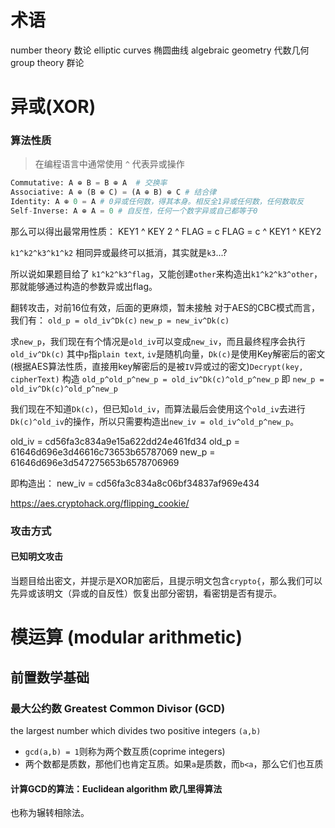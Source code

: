 
# 术语

number theory 数论
elliptic curves 椭圆曲线
algebraic geometry 代数几何
group theory 群论

# 异或(XOR)

### 算法性质

> 在编程语言中通常使用 `^` 代表异或操作

```python
Commutative: A ⊕ B = B ⊕ A  # 交换率
Associative: A ⊕ (B ⊕ C) = (A ⊕ B) ⊕ C # 结合律  
Identity: A ⊕ 0 = A # 0异或任何数，得其本身。相反全1异或任何数，任何数取反
Self-Inverse: A ⊕ A = 0 # 自反性，任何一个数字异或自己都等于0
```

那么可以得出最常用性质：
KEY1 ^ KEY 2 ^ FLAG = c
FLAG = c ^ KEY1 ^ KEY2


`k1^k2^k3^k1^k2` 相同异或最终可以抵消，其实就是`k3`...?

所以说如果题目给了
`k1^k2^k3^flag`，又能创建`other`来构造出`k1^k2^k3^other`，那就能够通过构造的参数异或出flag。

翻转攻击，对前16位有效，后面的更麻烦，暂未接触
对于AES的CBC模式而言，我们有：
`old_p = old_iv^Dk(c)`
`new_p = new_iv^Dk(c)`

求`new_p`，我们现在有个情况是`old_iv`可以变成`new_iv`，而且最终程序会执行`old_iv^Dk(c)`
其中`p`指`plain text`, `iv`是随机向量，`Dk(c)`是使用Key解密后的密文(根据AES算法性质，直接用key解密后的是被`IV`异或过的密文)`Decrypt(key, cipherText)`
构造
`old_p^old_p^new_p = old_iv^Dk(c)^old_p^new_p`
即
`new_p = old_iv^Dk(c)^old_p^new_p`

我们现在不知道`Dk(c)`，但已知`old_iv`，而算法最后会使用这个`old_iv`去进行`Dk(c)^old_iv`的操作，所以只需要构造出`new_iv = old_iv^old_p^new_p`。

old_iv = cd56fa3c834a9e15a622dd24e461fd34
old_p = 61646d696e3d46616c73653b65787069
new_p = 61646d696e3d547275653b6578706969

即构造出：
new_iv = cd56fa3c834a8c06bf34837af969e434

https://aes.cryptohack.org/flipping_cookie/


### 攻击方式

#### 已知明文攻击

当题目给出密文，并提示是XOR加密后，且提示明文包含`crypto{`，那么我们可以先异或该明文（异或的自反性）恢复出部分密钥，看密钥是否有提示。


# 模运算 (modular arithmetic)

## 前置数学基础
### 最大公约数 Greatest Common Divisor (GCD)
the largest number which divides two positive integers `(a,b)`
- `gcd(a,b) = 1`则称为两个数互质(coprime integers)
- 两个数都是质数，那他们也肯定互质。如果`a`是质数，而`b<a`，那么它们也互质

#### 计算GCD的算法：Euclidean algorithm 欧几里得算法
也称为辗转相除法。